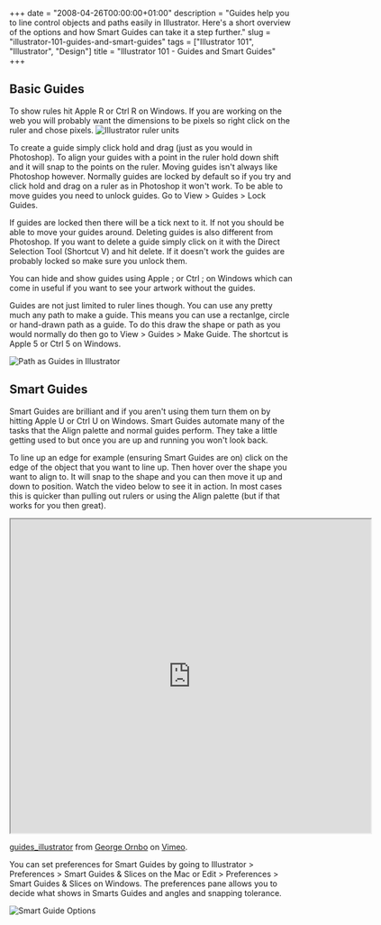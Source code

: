 +++
date = "2008-04-26T00:00:00+01:00"
description = "Guides help you to line control objects and paths easily in Illustrator. Here's a short overview of the options and how Smart Guides can take it a step further."
slug = "illustrator-101-guides-and-smart-guides"
tags = ["Illustrator 101", "Illustrator", "Design"]
title = "Illustrator 101 - Guides and Smart Guides"
+++

## Basic Guides

To show rules hit Apple R or Ctrl R on Windows. If you are working on the web
you will probably want the dimensions to be pixels so right click on the ruler
and chose pixels. ![Illustrator ruler units][1]

To create a guide simply click hold and drag (just as you would in Photoshop).
To align your guides with a point in the ruler hold down shift and it will snap
to the points on the ruler. Moving guides isn't always like Photoshop however.
Normally guides are locked by default so if you try and click hold and drag on a
ruler as in Photoshop it won't work. To be able to move guides you need to
unlock guides. Go to View > Guides > Lock Guides.

If guides are locked then there will be a tick next to it. If not you should be
able to move your guides around. Deleting guides is also different from
Photoshop. If you want to delete a guide simply click on it with the Direct
Selection Tool (Shortcut V) and hit delete. If it doesn't work the guides are
probably locked so make sure you unlock them.

You can hide and show guides using Apple ; or Ctrl ; on Windows which can come
in useful if you want to see your artwork without the guides.

Guides are not just limited to ruler lines though. You can use any pretty much
any path to make a guide. This means you can use a rectanlge, circle or
hand-drawn path as a guide. To do this draw the shape or path as you would
normally do then go to View > Guides > Make Guide. The shortcut is Apple 5 or
Ctrl 5 on Windows.

![Path as Guides in Illustrator][2]

## Smart Guides

Smart Guides are brilliant and if you aren't using them turn them on by hitting
Apple U or Ctrl U on Windows. Smart Guides automate many of the tasks that the
Align palette and normal guides perform. They take a little getting used to but
once you are up and running you won't look back.

To line up an edge for example (ensuring Smart Guides are on) click on the edge
of the object that you want to line up. Then hover over the shape you want to
align to. It will snap to the shape and you can then move it up and down to
position. Watch the video below to see it in action. In most cases this is
quicker than pulling out rulers or using the Align palette (but if that works
for you then great).

<iframe src="https://player.vimeo.com/video/184806522" width="640" height="557" allowfullscreen></iframe>

<a href="https://vimeo.com/184806522">guides_illustrator</a> from
<a href="https://vimeo.com/shapeshed">George Ornbo</a> on
<a href="https://vimeo.com">Vimeo</a>.

You can set preferences for Smart Guides by going to Illustrator > Preferences >
Smart Guides & Slices on the Mac or Edit > Preferences > Smart Guides & Slices
on Windows. The preferences pane allows you to decide what shows in Smarts
Guides and angles and snapping tolerance.

![Smart Guide Options][3]

[1]: /images/articles/illustrator_rulers.jpg
[2]: /images/articles/illustrator_paths_guides.jpg
[3]: /images/articles/smart_guide_options.jpg
